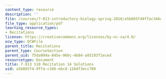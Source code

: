 ```yaml
---
content_type: resource
description: ''
file: /courses/7-013-introductory-biology-spring-2018/a5b065f49ffac346ebcd126df3ecc789_MIT7_013s18R14S.pdf
file_type: application/pdf
learning_resource_types:
- Recitations
license: https://creativecommons.org/licenses/by-nc-sa/4.0/
ocw_type: OCWFile
parent_title: Recitations
parent_type: CourseSection
parent_uid: 75da904a-845e-966c-4b84-a93193f1eced
resourcetype: Document
title: 7.013 S18 Recitation 14 Solutions
uid: a5b065f4-9ffa-c346-ebcd-126df3ecc789
---
```

